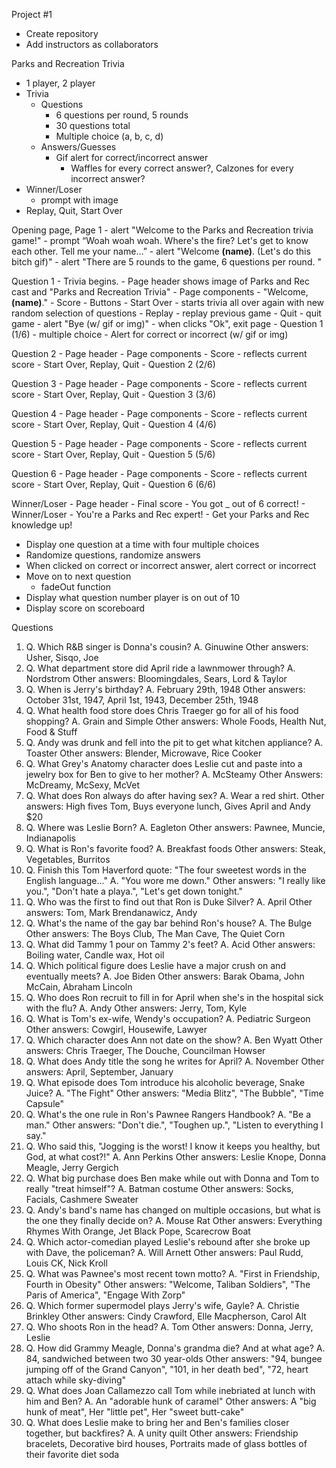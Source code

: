 Project #1

- Create repository
- Add instructors as collaborators

Parks and Recreation Trivia
- 1 player, 2 player
- Trivia
	- Questions
		- 6 questions per round, 5 rounds
		- 30 questions total
		- Multiple choice (a, b, c, d)
	- Answers/Guesses
		- Gif alert for correct/incorrect answer
			- Waffles for every correct answer?, Calzones for every incorrect answer?
- Winner/Loser
	- prompt with image
- Replay, Quit, Start Over

Opening page, Page 1
	- alert "Welcome to the Parks and Recreation trivia game!"
	- prompt “Woah woah woah. Where's the fire? Let's get to know each other. Tell me your name...”
	- alert "Welcome __(name)__. (Let's do this bitch gif)"
	- alert "There are 5 rounds to the game, 6 questions per round. "

Question 1
	- Trivia begins.
	- Page header shows image of Parks and Rec cast and "Parks and Recreation Trivia"
	- Page components
		- "Welcome, __(name)__."
		- Score
		- Buttons
			- Start Over
				- starts trivia all over again with new random selection of questions
			- Replay
				- replay previous game
			- Quit
				- quit game
				- alert "Bye (w/ gif or img)"
				- when clicks "Ok", exit page
		- Question 1 (1/6)
			- multiple choice
	- Alert for correct or incorrect (w/ gif or img)

Question 2
	- Page header
	- Page components
		- Score
			- reflects current score
		- Start Over, Replay, Quit
	- Question 2 (2/6)

Question 3
	- Page header
	- Page components
		- Score
			- reflects current score
		- Start Over, Replay, Quit
		- Question 3 (3/6)

Question 4
	- Page header
	- Page components
		- Score
			- reflects current score
		- Start Over, Replay, Quit
		- Question 4 (4/6)

Question 5
	- Page header
	- Page components
		- Score
			- reflects current score
		- Start Over, Replay, Quit
		- Question 5 (5/6)

Question 6
	- Page header
	- Page components
		- Score
			- reflects current score
		- Start Over, Replay, Quit
		- Question 6 (6/6)

Winner/Loser
	- Page header
	- Final score
		- You got _ out of 6 correct!
	- Winner/Loser
		- You're a Parks and Rec expert!
		- Get your Parks and Rec knowledge up!


- Display one question at a time with four multiple choices
- Randomize questions, randomize answers
- When clicked on correct or incorrect answer, alert correct or incorrect
- Move on to next question
	- fadeOut function
- Display what question number player is on out of 10
- Display score on scoreboard



Questions
01. Q. Which R&B singer is Donna's cousin?
		A. Ginuwine
		Other answers: Usher, Sisqo, Joe
02. Q. What department store did April ride a lawnmower through?
		A. Nordstrom
		Other answers: Bloomingdales, Sears, Lord & Taylor
03. Q. When is Jerry's birthday?
		A. February 29th, 1948
		Other answers: October 31st, 1947, April 1st, 1943, December 25th, 1948
04. Q. What health food store does Chris Traeger go for all of his food shopping?
		A. Grain and Simple
		Other answers: Whole Foods, Health Nut, Food & Stuff
05. Q. Andy was drunk and fell into the pit to get what kitchen appliance?
		A. Toaster
		Other answers: Blender, Microwave, Rice Cooker
06. Q. What Grey's Anatomy character does Leslie cut and paste into a jewelry box for Ben to give to her mother?
		A. McSteamy
		Other Answers: McDreamy, McSexy, McVet
07. Q. What does Ron always do after having sex?
		A. Wear a red shirt.
		Other answers: High fives Tom, Buys everyone lunch, Gives April and Andy $20
08. Q. Where was Leslie Born?
		A. Eagleton
		Other answers: Pawnee, Muncie, Indianapolis
09. Q. What is Ron's favorite food?
		A. Breakfast foods
		Other answers: Steak, Vegetables, Burritos
10. Q. Finish this Tom Haverford quote: "The four sweetest words in the English language..."
		A. "You wore me down."
		Other answers: "I really like you.", "Don't hate a playa.", "Let's get down tonight."
11. Q. Who was the first to find out that Ron is Duke Silver?
		A. April
		Other answers: Tom, Mark Brendanawicz, Andy
12. Q. What's the name of the gay bar behind Ron's house?
		A. The Bulge
		Other answers: The Boys Club, The Man Cave, The Quiet Corn
13. Q. What did Tammy 1 pour on Tammy 2's feet?
		A. Acid
		Other answers: Boiling water, Candle wax, Hot oil
14. Q. Which political figure does Leslie have a major crush on and eventually meets?
		A. Joe Biden
		Other answers: Barak Obama, John McCain, Abraham Lincoln
15. Q. Who does Ron recruit to fill in for April when she's in the hospital sick with the flu?
		A. Andy
		Other answers: Jerry, Tom, Kyle
16. Q. What is Tom's ex-wife, Wendy's occupation?
		A. Pediatric Surgeon
		Other answers: Cowgirl, Housewife, Lawyer
17. Q. Which character does Ann not date on the show?
		A. Ben Wyatt
		Other answers: Chris Traeger, The Douche, Councilman Howser
18. Q. What does Andy title the song he writes for April?
		A. November
		Other answers: April, September, January
19. Q. What episode does Tom introduce his alcoholic beverage, Snake Juice?
		A. "The Fight"
		Other answers: "Media Blitz", "The Bubble", "Time Capsule"
20. Q. What's the one rule in Ron's Pawnee Rangers Handbook?
		A. "Be a man."
		Other answers: "Don't die.", "Toughen up.", "Listen to everything I say."
21. Q. Who said this, "Jogging is the worst! I know it keeps you healthy, but God, at what cost?!"
		A. Ann Perkins
		Other answers: Leslie Knope, Donna Meagle, Jerry Gergich
22. Q. What big purchase does Ben make while out with Donna and Tom to really "treat himself"?
		A. Batman costume
		Other answers: Socks, Facials, Cashmere Sweater
23. Q. Andy's band's name has changed on multiple occasions, but what is the one they finally decide on?
		A. Mouse Rat
		Other answers: Everything Rhymes With Orange, Jet Black Pope, Scarecrow Boat
24. Q. Which actor-comedian played Leslie's rebound after she broke up with Dave, the policeman?
		A. Will Arnett
		Other answers: Paul Rudd, Louis CK, Nick Kroll
25. Q. What was Pawnee's most recent town motto?
		A. "First in Friendship, Fourth in Obesity"
		Other answers: "Welcome, Taliban Soldiers", "The Paris of America", "Engage With Zorp"
26. Q. Which former supermodel plays Jerry's wife, Gayle?
		A. Christie Brinkley
		Other answers: Cindy Crawford, Elle Macpherson, Carol Alt
27. Q. Who shoots Ron in the head?
		A. Tom
		Other answers: Donna, Jerry, Leslie
28. Q. How did Grammy Meagle, Donna's grandma die? And at what age?
		A. 84, sandwiched between two 30 year-olds
		Other answers: "94, bungee jumping off of the Grand Canyon", "101, in her death bed", "72, heart attach while sky-diving"
29. Q. What does Joan Callamezzo call Tom while inebriated at lunch with him and Ben?
		A. An "adorable hunk of caramel"
		Other answers: A "big hunk of meat", Her "little pet", Her "sweet butt-cake"
30. Q. What does Leslie make to bring her and Ben's families closer together, but backfires?
		A. A unity quilt
		Other answers: Friendship bracelets, Decorative bird houses, Portraits made of glass bottles of their favorite diet soda
